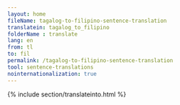 ```yaml
---
layout: home
fileName: tagalog-to-filipino-sentence-translation
translatein: tagalog_to_filipino
folderName : translate
lang: en
from: tl
to: fil
permalink: /tagalog-to-filipino-sentence-translation
tool: sentence-translations
nointernationalization: true
---
```

{% include section/translateinto.html %}
